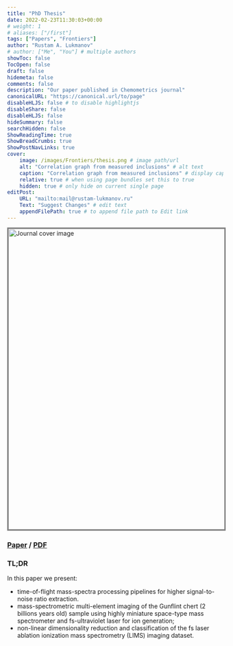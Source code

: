 ```yaml
---
title: "PhD Thesis"
date: 2022-02-23T11:30:03+00:00
# weight: 1
# aliases: ["/first"]
tags: ["Papers", "Frontiers"]
author: "Rustam A. Lukmanov"
# author: ["Me", "You"] # multiple authors
showToc: false
TocOpen: false
draft: false
hidemeta: false
comments: false
description: "Our paper published in Chemometrics journal"
canonicalURL: "https://canonical.url/to/page"
disableHLJS: false # to disable highlightjs
disableShare: false
disableHLJS: false
hideSummary: false
searchHidden: false
ShowReadingTime: true
ShowBreadCrumbs: true
ShowPostNavLinks: true
cover:
    image: /images/Frontiers/thesis.png # image path/url
    alt: "Correlation graph from measured inclusions" # alt text
    caption: "Correlation graph from measured inclusions" # display caption under cover
    relative: true # when using page bundles set this to true
    hidden: true # only hide on current single page
editPost:
    URL: "mailto:mail@rustam-lukmanov.ru"
    Text: "Suggest Changes" # edit text
    appendFilePath: true # to append file path to Edit link
---
```


<a  href= https://www.frontiersin.org/articles/10.3389/frai.2021.668163/full><img src='/images/Frontiers/thesis.png' alt='Journal cover image' width='700'  padding ='50' align='middle' style="border:3px solid grey"></a>

### [Paper](https://www.frontiersin.org/articles/10.3389/frai.2021.668163/full) / [PDF](/PDF/frai-04-668163)

### TL;DR

In this paper we present:

- time-of-flight mass-spectra processing pipelines for higher signal-to-noise ratio extraction.
- mass-spectrometric multi-element imaging of the Gunflint chert (2 billions years old) sample using highly miniature space-type mass spectrometer and fs-ultraviolet laser for ion generation;
- non-linear dimensionality reduction and classification of the fs laser ablation ionization mass spectrometry (LIMS) imaging
  dataset.
